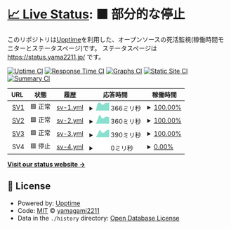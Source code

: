 # [📈 Live Status](https://yamagami2211.github.io): <!--live status--> **🟧 部分的な停止**

このリポジトリは[Upptime](https://github.com/upptime/upptime)を利用した、オープンソースの死活監視(稼働時間モニターとステータスページ)です。
ステータスページは https://status.yama2211.jp/ です。

[![Uptime CI](https://github.com/yamagami2211/site-kanshi/workflows/Uptime%20CI/badge.svg)](https://github.com/yamagami2211/site-kanshi/actions?query=workflow%3A%22Uptime+CI%22)
[![Response Time CI](https://github.com/yamagami2211/site-kanshi/workflows/Response%20Time%20CI/badge.svg)](https://github.com/yamagami2211/site-kanshi/actions?query=workflow%3A%22Response+Time+CI%22)
[![Graphs CI](https://github.com/yamagami2211/site-kanshi/workflows/Graphs%20CI/badge.svg)](https://github.com/yamagami2211/site-kanshi/actions?query=workflow%3A%22Graphs+CI%22)
[![Static Site CI](https://github.com/yamagami2211/site-kanshi/workflows/Static%20Site%20CI/badge.svg)](https://github.com/yamagami2211/site-kanshi/actions?query=workflow%3A%22Static+Site+CI%22)
[![Summary CI](https://github.com/yamagami2211/site-kanshi/workflows/Summary%20CI/badge.svg)](https://github.com/yamagami2211/site-kanshi/actions?query=workflow%3A%22Summary+CI%22)

<!--start: status pages-->
<!-- This summary is generated by Upptime (https://github.com/upptime/upptime) -->
<!-- Do not edit this manually, your changes will be overwritten -->
<!-- prettier-ignore -->
| URL | 状態 | 履歴 | 応答時間 | 稼働時間 |
| --- | ------ | ------- | ------------- | ------ |
| <img alt="" src="https://icons.duckduckgo.com/ip3/sv01-vps.yama2211.jp.ico" height="13"> [SV1](http://sv01-vps.yama2211.jp) | 🟩 正常 | [sv-1.yml](https://github.com/yamagami2211/site-kanshi/commits/HEAD/history/sv-1.yml) | <details><summary><img alt="応答時間グラフ" src="./graphs/sv-1/response-time-week.png" height="20"> 366ミリ秒</summary><br><a href="https://status.yama2211.jp/history/sv-1"><img alt="応答時間 368" src="https://img.shields.io/endpoint?url=https%3A%2F%2Fraw.githubusercontent.com%2Fyamagami2211%2Fsite-kanshi%2FHEAD%2Fapi%2Fsv-1%2Fresponse-time.json"></a><br><a href="https://status.yama2211.jp/history/sv-1"><img alt="24時間 応答時間 412" src="https://img.shields.io/endpoint?url=https%3A%2F%2Fraw.githubusercontent.com%2Fyamagami2211%2Fsite-kanshi%2FHEAD%2Fapi%2Fsv-1%2Fresponse-time-day.json"></a><br><a href="https://status.yama2211.jp/history/sv-1"><img alt="7日 応答時間 366" src="https://img.shields.io/endpoint?url=https%3A%2F%2Fraw.githubusercontent.com%2Fyamagami2211%2Fsite-kanshi%2FHEAD%2Fapi%2Fsv-1%2Fresponse-time-week.json"></a><br><a href="https://status.yama2211.jp/history/sv-1"><img alt="30日 応答時間 410" src="https://img.shields.io/endpoint?url=https%3A%2F%2Fraw.githubusercontent.com%2Fyamagami2211%2Fsite-kanshi%2FHEAD%2Fapi%2Fsv-1%2Fresponse-time-month.json"></a><br><a href="https://status.yama2211.jp/history/sv-1"><img alt="1年 応答時間 380" src="https://img.shields.io/endpoint?url=https%3A%2F%2Fraw.githubusercontent.com%2Fyamagami2211%2Fsite-kanshi%2FHEAD%2Fapi%2Fsv-1%2Fresponse-time-year.json"></a></details> | <details><summary><a href="https://status.yama2211.jp/history/sv-1">100.00%</a></summary><a href="https://status.yama2211.jp/history/sv-1"><img alt="稼働時間 98.88%" src="https://img.shields.io/endpoint?url=https%3A%2F%2Fraw.githubusercontent.com%2Fyamagami2211%2Fsite-kanshi%2FHEAD%2Fapi%2Fsv-1%2Fuptime.json"></a><br><a href="https://status.yama2211.jp/history/sv-1"><img alt="24時間の稼働時間 100.00%" src="https://img.shields.io/endpoint?url=https%3A%2F%2Fraw.githubusercontent.com%2Fyamagami2211%2Fsite-kanshi%2FHEAD%2Fapi%2Fsv-1%2Fuptime-day.json"></a><br><a href="https://status.yama2211.jp/history/sv-1"><img alt="7日間の稼働時間 100.00%" src="https://img.shields.io/endpoint?url=https%3A%2F%2Fraw.githubusercontent.com%2Fyamagami2211%2Fsite-kanshi%2FHEAD%2Fapi%2Fsv-1%2Fuptime-week.json"></a><br><a href="https://status.yama2211.jp/history/sv-1"><img alt="30日の稼働時間 100.00%" src="https://img.shields.io/endpoint?url=https%3A%2F%2Fraw.githubusercontent.com%2Fyamagami2211%2Fsite-kanshi%2FHEAD%2Fapi%2Fsv-1%2Fuptime-month.json"></a><br><a href="https://status.yama2211.jp/history/sv-1"><img alt="1年の稼働時間 97.12%" src="https://img.shields.io/endpoint?url=https%3A%2F%2Fraw.githubusercontent.com%2Fyamagami2211%2Fsite-kanshi%2FHEAD%2Fapi%2Fsv-1%2Fuptime-year.json"></a></details>
| <img alt="" src="https://icons.duckduckgo.com/ip3/sv02-vps.yama2211.jp.ico" height="13"> [SV2](http://sv02-vps.yama2211.jp) | 🟩 正常 | [sv-2.yml](https://github.com/yamagami2211/site-kanshi/commits/HEAD/history/sv-2.yml) | <details><summary><img alt="応答時間グラフ" src="./graphs/sv-2/response-time-week.png" height="20"> 360ミリ秒</summary><br><a href="https://status.yama2211.jp/history/sv-2"><img alt="応答時間 351" src="https://img.shields.io/endpoint?url=https%3A%2F%2Fraw.githubusercontent.com%2Fyamagami2211%2Fsite-kanshi%2FHEAD%2Fapi%2Fsv-2%2Fresponse-time.json"></a><br><a href="https://status.yama2211.jp/history/sv-2"><img alt="24時間 応答時間 356" src="https://img.shields.io/endpoint?url=https%3A%2F%2Fraw.githubusercontent.com%2Fyamagami2211%2Fsite-kanshi%2FHEAD%2Fapi%2Fsv-2%2Fresponse-time-day.json"></a><br><a href="https://status.yama2211.jp/history/sv-2"><img alt="7日 応答時間 360" src="https://img.shields.io/endpoint?url=https%3A%2F%2Fraw.githubusercontent.com%2Fyamagami2211%2Fsite-kanshi%2FHEAD%2Fapi%2Fsv-2%2Fresponse-time-week.json"></a><br><a href="https://status.yama2211.jp/history/sv-2"><img alt="30日 応答時間 347" src="https://img.shields.io/endpoint?url=https%3A%2F%2Fraw.githubusercontent.com%2Fyamagami2211%2Fsite-kanshi%2FHEAD%2Fapi%2Fsv-2%2Fresponse-time-month.json"></a><br><a href="https://status.yama2211.jp/history/sv-2"><img alt="1年 応答時間 353" src="https://img.shields.io/endpoint?url=https%3A%2F%2Fraw.githubusercontent.com%2Fyamagami2211%2Fsite-kanshi%2FHEAD%2Fapi%2Fsv-2%2Fresponse-time-year.json"></a></details> | <details><summary><a href="https://status.yama2211.jp/history/sv-2">100.00%</a></summary><a href="https://status.yama2211.jp/history/sv-2"><img alt="稼働時間 98.89%" src="https://img.shields.io/endpoint?url=https%3A%2F%2Fraw.githubusercontent.com%2Fyamagami2211%2Fsite-kanshi%2FHEAD%2Fapi%2Fsv-2%2Fuptime.json"></a><br><a href="https://status.yama2211.jp/history/sv-2"><img alt="24時間の稼働時間 100.00%" src="https://img.shields.io/endpoint?url=https%3A%2F%2Fraw.githubusercontent.com%2Fyamagami2211%2Fsite-kanshi%2FHEAD%2Fapi%2Fsv-2%2Fuptime-day.json"></a><br><a href="https://status.yama2211.jp/history/sv-2"><img alt="7日間の稼働時間 100.00%" src="https://img.shields.io/endpoint?url=https%3A%2F%2Fraw.githubusercontent.com%2Fyamagami2211%2Fsite-kanshi%2FHEAD%2Fapi%2Fsv-2%2Fuptime-week.json"></a><br><a href="https://status.yama2211.jp/history/sv-2"><img alt="30日の稼働時間 100.00%" src="https://img.shields.io/endpoint?url=https%3A%2F%2Fraw.githubusercontent.com%2Fyamagami2211%2Fsite-kanshi%2FHEAD%2Fapi%2Fsv-2%2Fuptime-month.json"></a><br><a href="https://status.yama2211.jp/history/sv-2"><img alt="1年の稼働時間 97.12%" src="https://img.shields.io/endpoint?url=https%3A%2F%2Fraw.githubusercontent.com%2Fyamagami2211%2Fsite-kanshi%2FHEAD%2Fapi%2Fsv-2%2Fuptime-year.json"></a></details>
| <img alt="" src="https://icons.duckduckgo.com/ip3/sv03-vps.yama2211.jp.ico" height="13"> [SV3](http://sv03-vps.yama2211.jp) | 🟩 正常 | [sv-3.yml](https://github.com/yamagami2211/site-kanshi/commits/HEAD/history/sv-3.yml) | <details><summary><img alt="応答時間グラフ" src="./graphs/sv-3/response-time-week.png" height="20"> 390ミリ秒</summary><br><a href="https://status.yama2211.jp/history/sv-3"><img alt="応答時間 339" src="https://img.shields.io/endpoint?url=https%3A%2F%2Fraw.githubusercontent.com%2Fyamagami2211%2Fsite-kanshi%2FHEAD%2Fapi%2Fsv-3%2Fresponse-time.json"></a><br><a href="https://status.yama2211.jp/history/sv-3"><img alt="24時間 応答時間 501" src="https://img.shields.io/endpoint?url=https%3A%2F%2Fraw.githubusercontent.com%2Fyamagami2211%2Fsite-kanshi%2FHEAD%2Fapi%2Fsv-3%2Fresponse-time-day.json"></a><br><a href="https://status.yama2211.jp/history/sv-3"><img alt="7日 応答時間 390" src="https://img.shields.io/endpoint?url=https%3A%2F%2Fraw.githubusercontent.com%2Fyamagami2211%2Fsite-kanshi%2FHEAD%2Fapi%2Fsv-3%2Fresponse-time-week.json"></a><br><a href="https://status.yama2211.jp/history/sv-3"><img alt="30日 応答時間 369" src="https://img.shields.io/endpoint?url=https%3A%2F%2Fraw.githubusercontent.com%2Fyamagami2211%2Fsite-kanshi%2FHEAD%2Fapi%2Fsv-3%2Fresponse-time-month.json"></a><br><a href="https://status.yama2211.jp/history/sv-3"><img alt="1年 応答時間 340" src="https://img.shields.io/endpoint?url=https%3A%2F%2Fraw.githubusercontent.com%2Fyamagami2211%2Fsite-kanshi%2FHEAD%2Fapi%2Fsv-3%2Fresponse-time-year.json"></a></details> | <details><summary><a href="https://status.yama2211.jp/history/sv-3">100.00%</a></summary><a href="https://status.yama2211.jp/history/sv-3"><img alt="稼働時間 98.90%" src="https://img.shields.io/endpoint?url=https%3A%2F%2Fraw.githubusercontent.com%2Fyamagami2211%2Fsite-kanshi%2FHEAD%2Fapi%2Fsv-3%2Fuptime.json"></a><br><a href="https://status.yama2211.jp/history/sv-3"><img alt="24時間の稼働時間 100.00%" src="https://img.shields.io/endpoint?url=https%3A%2F%2Fraw.githubusercontent.com%2Fyamagami2211%2Fsite-kanshi%2FHEAD%2Fapi%2Fsv-3%2Fuptime-day.json"></a><br><a href="https://status.yama2211.jp/history/sv-3"><img alt="7日間の稼働時間 100.00%" src="https://img.shields.io/endpoint?url=https%3A%2F%2Fraw.githubusercontent.com%2Fyamagami2211%2Fsite-kanshi%2FHEAD%2Fapi%2Fsv-3%2Fuptime-week.json"></a><br><a href="https://status.yama2211.jp/history/sv-3"><img alt="30日の稼働時間 100.00%" src="https://img.shields.io/endpoint?url=https%3A%2F%2Fraw.githubusercontent.com%2Fyamagami2211%2Fsite-kanshi%2FHEAD%2Fapi%2Fsv-3%2Fuptime-month.json"></a><br><a href="https://status.yama2211.jp/history/sv-3"><img alt="1年の稼働時間 97.19%" src="https://img.shields.io/endpoint?url=https%3A%2F%2Fraw.githubusercontent.com%2Fyamagami2211%2Fsite-kanshi%2FHEAD%2Fapi%2Fsv-3%2Fuptime-year.json"></a></details>
| <img alt="" src="https://icons.duckduckgo.com/ip3/null.ico" height="13"> SV4 | 🟥 停止 | [sv-4.yml](https://github.com/yamagami2211/site-kanshi/commits/HEAD/history/sv-4.yml) | <details><summary><img alt="応答時間グラフ" src="./graphs/sv-4/response-time-week.png" height="20"> 0ミリ秒</summary><br><a href="https://status.yama2211.jp/history/sv-4"><img alt="応答時間 328" src="https://img.shields.io/endpoint?url=https%3A%2F%2Fraw.githubusercontent.com%2Fyamagami2211%2Fsite-kanshi%2FHEAD%2Fapi%2Fsv-4%2Fresponse-time.json"></a><br><a href="https://status.yama2211.jp/history/sv-4"><img alt="24時間 応答時間 0" src="https://img.shields.io/endpoint?url=https%3A%2F%2Fraw.githubusercontent.com%2Fyamagami2211%2Fsite-kanshi%2FHEAD%2Fapi%2Fsv-4%2Fresponse-time-day.json"></a><br><a href="https://status.yama2211.jp/history/sv-4"><img alt="7日 応答時間 0" src="https://img.shields.io/endpoint?url=https%3A%2F%2Fraw.githubusercontent.com%2Fyamagami2211%2Fsite-kanshi%2FHEAD%2Fapi%2Fsv-4%2Fresponse-time-week.json"></a><br><a href="https://status.yama2211.jp/history/sv-4"><img alt="30日 応答時間 358" src="https://img.shields.io/endpoint?url=https%3A%2F%2Fraw.githubusercontent.com%2Fyamagami2211%2Fsite-kanshi%2FHEAD%2Fapi%2Fsv-4%2Fresponse-time-month.json"></a><br><a href="https://status.yama2211.jp/history/sv-4"><img alt="1年 応答時間 331" src="https://img.shields.io/endpoint?url=https%3A%2F%2Fraw.githubusercontent.com%2Fyamagami2211%2Fsite-kanshi%2FHEAD%2Fapi%2Fsv-4%2Fresponse-time-year.json"></a></details> | <details><summary><a href="https://status.yama2211.jp/history/sv-4">0.00%</a></summary><a href="https://status.yama2211.jp/history/sv-4"><img alt="稼働時間 95.47%" src="https://img.shields.io/endpoint?url=https%3A%2F%2Fraw.githubusercontent.com%2Fyamagami2211%2Fsite-kanshi%2FHEAD%2Fapi%2Fsv-4%2Fuptime.json"></a><br><a href="https://status.yama2211.jp/history/sv-4"><img alt="24時間の稼働時間 0.00%" src="https://img.shields.io/endpoint?url=https%3A%2F%2Fraw.githubusercontent.com%2Fyamagami2211%2Fsite-kanshi%2FHEAD%2Fapi%2Fsv-4%2Fuptime-day.json"></a><br><a href="https://status.yama2211.jp/history/sv-4"><img alt="7日間の稼働時間 0.00%" src="https://img.shields.io/endpoint?url=https%3A%2F%2Fraw.githubusercontent.com%2Fyamagami2211%2Fsite-kanshi%2FHEAD%2Fapi%2Fsv-4%2Fuptime-week.json"></a><br><a href="https://status.yama2211.jp/history/sv-4"><img alt="30日の稼働時間 35.91%" src="https://img.shields.io/endpoint?url=https%3A%2F%2Fraw.githubusercontent.com%2Fyamagami2211%2Fsite-kanshi%2FHEAD%2Fapi%2Fsv-4%2Fuptime-month.json"></a><br><a href="https://status.yama2211.jp/history/sv-4"><img alt="1年の稼働時間 91.89%" src="https://img.shields.io/endpoint?url=https%3A%2F%2Fraw.githubusercontent.com%2Fyamagami2211%2Fsite-kanshi%2FHEAD%2Fapi%2Fsv-4%2Fuptime-year.json"></a></details>

<!--end: status pages-->

[**Visit our status website →**](https://status.yama2211.jp/)

## 📄 License

- Powered by: [Upptime](https://github.com/upptime/upptime)
- Code: [MIT](./LICENSE) © [yamagami2211](https://yama2211.jp)
- Data in the `./history` directory: [Open Database License](https://opendatacommons.org/licenses/odbl/1-0/)
